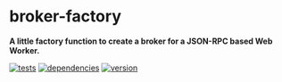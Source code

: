 # broker-factory

**A little factory function to create a broker for a JSON-RPC based Web Worker.**

[![tests](https://img.shields.io/travis/chrisguttandin/broker-factory/master.svg?style=flat-square)](https://travis-ci.org/chrisguttandin/broker-factory)
[![dependencies](https://img.shields.io/david/chrisguttandin/broker-factory.svg?style=flat-square)](https://www.npmjs.com/package/broker-factory)
[![version](https://img.shields.io/npm/v/broker-factory.svg?style=flat-square)](https://www.npmjs.com/package/broker-factory)
